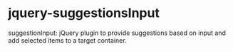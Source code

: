 # jquery-suggestionsInput
suggestionInput: jQuery plugin to provide suggestions based on input and add selected items to a target container.
